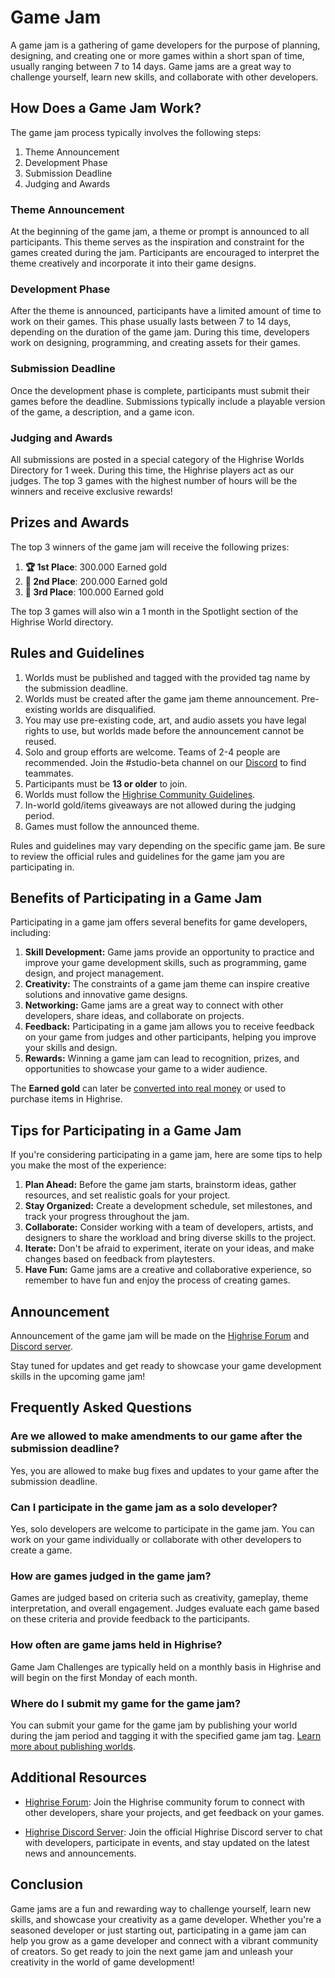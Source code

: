 # Game Jam

A game jam is a gathering of game developers for the purpose of planning, designing, and creating one or more games within a short span of time, usually ranging between 7 to 14 days. Game jams are a great way to challenge yourself, learn new skills, and collaborate with other developers.

## How Does a Game Jam Work?

The game jam process typically involves the following steps:
1. Theme Announcement
2. Development Phase
3. Submission Deadline
4. Judging and Awards

### Theme Announcement

At the beginning of the game jam, a theme or prompt is announced to all participants. This theme serves as the inspiration and constraint for the games created during the jam. Participants are encouraged to interpret the theme creatively and incorporate it into their game designs.

### Development Phase

After the theme is announced, participants have a limited amount of time to work on their games. This phase usually lasts between 7 to 14 days, depending on the duration of the game jam. During this time, developers work on designing, programming, and creating assets for their games.

### Submission Deadline

Once the development phase is complete, participants must submit their games before the deadline. Submissions typically include a playable version of the game, a description, and a game icon.

### Judging and Awards

All submissions are posted in a special category of the Highrise Worlds Directory for 1 week. During this time, the Highrise players act as our judges. The top 3 games with the highest number of hours will be the winners and receive exclusive rewards!

## Prizes and Awards

The top 3 winners of the game jam will receive the following prizes:

1. **🏆 1st Place**: 300.000 Earned gold
2. **🥈 2nd Place**: 200.000 Earned gold
3. **🥉 3rd Place**: 100.000 Earned gold

The top 3 games will also win a 1 month in the Spotlight section of the Highrise World directory.

## Rules and Guidelines

1. Worlds must be published and tagged with the provided tag name by the submission deadline.
2. Worlds must be created after the game jam theme announcement. Pre-existing worlds are disqualified.
3. You may use pre-existing code, art, and audio assets you have legal rights to use, but worlds made before the announcement cannot be reused.
4. Solo and group efforts are welcome. Teams of 2-4 people are recommended. Join the #studio-beta channel on our [Discord](https://discord.gg/highrise) to find teammates.
5. Participants must be **13 or older** to join.
6. Worlds must follow the [Highrise Community Guidelines](https://intercom.help/pocketworlds/en/articles/8043105-what-are-the-highrise-community-guidelines).
7. In-world gold/items giveaways are not allowed during the judging period.
8. Games must follow the announced theme.

<Note>
Rules and guidelines may vary depending on the specific game jam. Be sure to review the official rules and guidelines for the game jam you are participating in.
</Note>

## Benefits of Participating in a Game Jam

Participating in a game jam offers several benefits for game developers, including:

1. **Skill Development:** Game jams provide an opportunity to practice and improve your game development skills, such as programming, game design, and project management.
2. **Creativity:** The constraints of a game jam theme can inspire creative solutions and innovative game designs.
3. **Networking:** Game jams are a great way to connect with other developers, share ideas, and collaborate on projects.
4. **Feedback:** Participating in a game jam allows you to receive feedback on your game from judges and other participants, helping you improve your skills and design.
5. **Rewards:** Winning a game jam can lead to recognition, prizes, and opportunities to showcase your game to a wider audience.

The **Earned gold** can later be [converted into real money](/learn/studio/distribute/monetization/earning-overview) or used to purchase items in Highrise.


## Tips for Participating in a Game Jam

If you're considering participating in a game jam, here are some tips to help you make the most of the experience:

1. **Plan Ahead:** Before the game jam starts, brainstorm ideas, gather resources, and set realistic goals for your project.
2. **Stay Organized:** Create a development schedule, set milestones, and track your progress throughout the jam.
3. **Collaborate:** Consider working with a team of developers, artists, and designers to share the workload and bring diverse skills to the project.
4. **Iterate:** Don't be afraid to experiment, iterate on your ideas, and make changes based on feedback from playtesters.
5. **Have Fun:** Game jams are a creative and collaborative experience, so remember to have fun and enjoy the process of creating games.

## Announcement

Announcement of the game jam will be made on the [Highrise Forum](https://createforum.highrise.game) and [Discord server](https://discord.com/invite/highrise).

Stay tuned for updates and get ready to showcase your game development skills in the upcoming game jam!

## Frequently Asked Questions

### Are we allowed to make amendments to our game after the submission deadline?

Yes, you are allowed to make bug fixes and updates to your game after the submission deadline.

### Can I participate in the game jam as a solo developer?

Yes, solo developers are welcome to participate in the game jam. You can work on your game individually or collaborate with other developers to create a game.

### How are games judged in the game jam?

Games are judged based on criteria such as creativity, gameplay, theme interpretation, and overall engagement. Judges evaluate each game based on these criteria and provide feedback to the participants.

### How often are game jams held in Highrise?

Game Jam Challenges are typically held on a monthly basis in Highrise and will begin on the first Monday of each month.

### Where do I submit my game for the game jam?

You can submit your game for the game jam by publishing your world during the jam period and tagging it with the specified game jam tag. [Learn more about publishing worlds](/learn/studio/distribute/publishing-world.md).


## Additional Resources

- [Highrise Forum](https://createforum.highrise.game): Join the Highrise community forum to connect with other developers, share your projects, and get feedback on your games.

- [Highrise Discord Server](https://discord.com/invite/highrise): Join the official Highrise Discord server to chat with developers, participate in events, and stay updated on the latest news and announcements.


## Conclusion

Game jams are a fun and rewarding way to challenge yourself, learn new skills, and showcase your creativity as a game developer. Whether you're a seasoned developer or just starting out, participating in a game jam can help you grow as a game developer and connect with a vibrant community of creators. So get ready to join the next game jam and unleash your creativity in the world of game development!